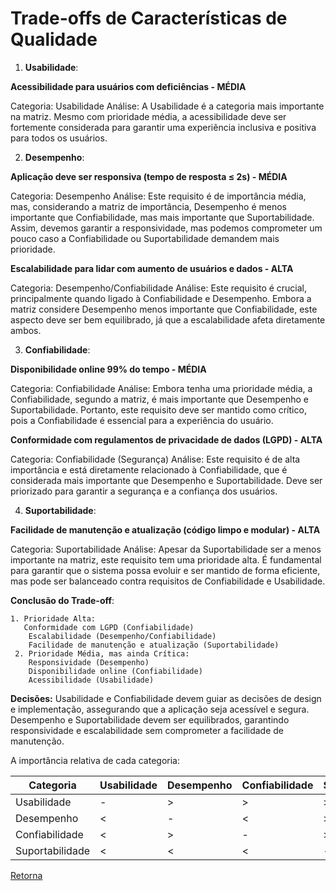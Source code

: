 # Trade-offs de Características de Qualidade

1. **Usabilidade**: 
   
**Acessibilidade para usuários com deficiências - MÉDIA**

Categoria: Usabilidade
Análise: A Usabilidade é a categoria mais importante na matriz. Mesmo com prioridade média, a acessibilidade deve ser fortemente considerada para garantir uma experiência inclusiva e positiva para todos os usuários.

2. **Desempenho**: 
   
**Aplicação deve ser responsiva (tempo de resposta ≤ 2s) - MÉDIA**

 Categoria: Desempenho
 Análise: Este requisito é de importância média, mas, considerando a matriz de importância, Desempenho é menos importante que Confiabilidade, mas mais importante que Suportabilidade. Assim, devemos garantir a responsividade, mas podemos comprometer um pouco caso a Confiabilidade ou Suportabilidade demandem mais prioridade.

**Escalabilidade para lidar com aumento de usuários e dados - ALTA**

 Categoria: Desempenho/Confiabilidade
 Análise: Este requisito é crucial, principalmente quando ligado à Confiabilidade e Desempenho. Embora a matriz considere Desempenho menos importante que Confiabilidade, este aspecto deve ser bem equilibrado, já que a escalabilidade afeta diretamente ambos.

3. **Confiabilidade**: 
   
**Disponibilidade online 99% do tempo - MÉDIA**

Categoria: Confiabilidade
Análise: Embora tenha uma prioridade média, a Confiabilidade, segundo a matriz, é mais importante que Desempenho e Suportabilidade. Portanto, este requisito deve ser mantido como crítico, pois a Confiabilidade é essencial para a experiência do usuário. 

**Conformidade com regulamentos de privacidade de dados (LGPD) - ALTA**

Categoria: Confiabilidade (Segurança)
Análise: Este requisito é de alta importância e está diretamente relacionado à Confiabilidade, que é considerada mais importante que Desempenho e Suportabilidade. Deve ser priorizado para garantir a segurança e a confiança dos usuários.   


4. **Suportabilidade**:
   
 **Facilidade de manutenção e atualização (código limpo e modular) - ALTA**

 Categoria: Suportabilidade
 Análise: Apesar da Suportabilidade ser a menos importante na matriz, este requisito tem uma prioridade alta. É fundamental para garantir que o sistema possa evoluir e ser mantido de forma eficiente, mas pode ser balanceado contra requisitos de Confiabilidade e Usabilidade.  

**Conclusão do Trade-off**:

    1. Prioridade Alta:
       Conformidade com LGPD (Confiabilidade)
        Escalabilidade (Desempenho/Confiabilidade)
        Facilidade de manutenção e atualização (Suportabilidade)
     2. Prioridade Média, mas ainda Crítica:
        Responsividade (Desempenho)
        Disponibilidade online (Confiabilidade)
        Acessibilidade (Usabilidade)

**Decisões:**
Usabilidade e Confiabilidade devem guiar as decisões de design e implementação, assegurando que a aplicação seja acessível e segura.
Desempenho e Suportabilidade devem ser equilibrados, garantindo responsividade e escalabilidade sem comprometer a facilidade de manutenção.

A importância relativa de cada categoria:

| Categoria | Usabilidade | Desempenho | Confiabilidade | Suportabilidade |
| --- | --- | --- | --- | --- |
| Usabilidade | - | > | > | > |
| Desempenho | < | - | < | > |
| Confiabilidade | < | > | - | > |
| Suportabilidade | < | < | < | - |



[Retorna](../README.md)
